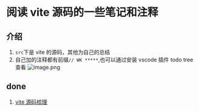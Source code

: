 # 阅读 vite 源码的一些笔记和注释

## 介绍

1. `src`下是 vite 的源码，其他为自己的总结
2. 自己加的注释都有前缀`// WK *****`,也可以通过安装 vscode 插件 todo tree 查看
   ![image.png](https://p6-juejin.byteimg.com/tos-cn-i-k3u1fbpfcp/cd3c502d569147d9bde6a95c338460a2~tplv-k3u1fbpfcp-watermark.image)

## done

1. [vite 源码梳理](vite源码梳理.md)
